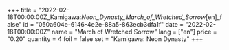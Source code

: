 +++
title = "2022-02-18T00:00:00Z_Kamigawa:_Neon_Dynasty_March_of_Wretched_Sorrow_[en]_false"
id = "050a604e-6146-4e2e-88a5-863ecb3dfa1f"
date = "2022-02-18T00:00:00Z"
name = "March of Wretched Sorrow"
lang = ["en"]
price = "0.20"
quantity = 4
foil = false
set = "Kamigawa: Neon Dynasty"
+++
